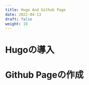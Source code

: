 ```yaml
---
title: Hugo And Github Page
date: 2022-04-13
draft: false
weight: 10
---
```

# Hugoの導入


# Github Pageの作成
